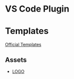 

# VS Code Plugin

# Templates
[Official Templates](https://mjml.io/templates)



## Assets 
- [LOGO](https://acewebstatic.azureedge.net/images/layout/2017/dist/logo-ace-red.svg)
